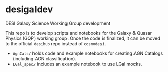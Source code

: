 # desigaldev
DESI Galaxy Science Working Group development

This repo is to develop scripts and notebooks for the Galaxy & Quasar Physics (GQP) working group. Once the code is finalized, it can be moved to the official `desihub` repo instead of `cosmodesi`.

- `AgnCats/` holds code and example notebooks for creating AGN Catalogs (including AGN classification).
- `LGal_spec/` includes an example notebook to use LGal mocks.
